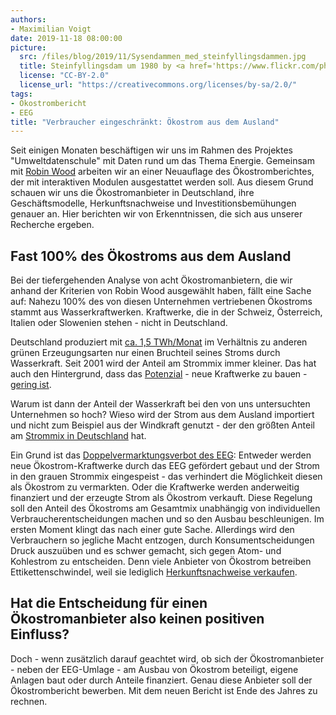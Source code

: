 ```yaml
---
authors: 
- Maximilian Voigt
date: 2019-11-18 08:00:00
picture:
  src: /files/blog/2019/11/Sysendammen_med_steinfyllingsdammen.jpg
  title: Steinfyllingsdam um 1980 by <a href='https://www.flickr.com/photos/nve/6149602088/'>NVE</a>
  license: "CC-BY-2.0"
  license_url: "https://creativecommons.org/licenses/by-sa/2.0/"
tags:
- Ökostrombericht
- EEG
title: "Verbraucher eingeschränkt: Ökostrom aus dem Ausland"
---
```

Seit einigen Monaten beschäftigen wir uns im Rahmen des Projektes "Umweltdatenschule" mit Daten rund um das Thema Energie. Gemeinsam mit [Robin Wood](https://www.robinwood.de/) arbeiten wir an einer Neuauflage des Ökostromberichtes, der mit interaktiven Modulen ausgestattet werden soll. Aus diesem Grund schauen wir uns die Ökostromanbieter in Deutschland, ihre Geschäftsmodelle, Herkunftsnachweise und Investitionsbemühungen genauer an. Hier berichten wir von Erkenntnissen, die sich aus unserer Recherche ergeben.

## Fast 100% des Ökostroms aus dem Ausland
Bei der tiefergehenden Analyse von acht Ökostromanbietern, die wir anhand der Kriterien von Robin Wood ausgewählt haben, fällt eine Sache auf: Nahezu 100% des von diesen Unternehmen vertriebenen Ökostroms stammt aus Wasserkraftwerken. Kraftwerke, die in der Schweiz, Österreich, Italien oder Slowenien stehen - nicht in Deutschland.

Deutschland produziert mit [ca. 1,5 TWh/Monat](https://www.energy-charts.de/energy_de.htm) im Verhältnis zu anderen grünen Erzeugungsarten nur einen Bruchteil seines Stroms durch Wasserkraft. Seit 2001 wird der Anteil am Strommix immer kleiner. Das hat auch den Hintergrund, dass das [Potenzial](https://izw.baw.de/publikationen/dresdner-wasserbauliche-mitteilungen/0/Anderer_Das%20Wasserkraftpotenzial%20in%20Deutschland.pdf) - neue Kraftwerke zu bauen - [gering ist](https://www.faz.net/aktuell/technik-motor/technik/ueber-das-potential-in-der-wasserkraft-14143887.html).

Warum ist dann der Anteil der Wasserkraft bei den von uns untersuchten Unternehmen so hoch? Wieso wird der Strom aus dem Ausland importiert und nicht zum Beispiel aus der Windkraft genutzt - der den größten Anteil am [Strommix in Deutschland](https://www.energy-charts.de/energy_de.htm) hat.

Ein Grund ist das [Doppelvermarktungsverbot des EEG](https://www.gesetze-im-internet.de/eeg_2014/__80.html): Entweder werden neue Ökostrom-Kraftwerke durch das EEG gefördert gebaut und der Strom in den grauen Strommix eingespeist - das verhindert die Möglichkeit diesen als Ökostrom zu vermarkten. Oder die Kraftwerke werden anderweitig finanziert und der erzeugte Strom als Ökostrom verkauft. Diese Regelung soll den Anteil des Ökostroms am Gesamtmix unabhängig von individuellen Verbraucherentscheidungen machen und so den Ausbau beschleunigen. Im ersten Moment klingt das nach einer gute Sache. Allerdings wird den Verbrauchern so jegliche Macht entzogen, durch Konsumentscheidungen Druck auszuüben und es schwer gemacht, sich gegen Atom- und Kohlestrom zu entscheiden. Denn viele Anbieter von Ökostrom betreiben Ettikettenschwindel, weil sie lediglich [Herkunftsnachweise verkaufen](https://www.umweltbundesamt.de/sites/default/files/medien/376/publikationen/texte_04_2014_marktanalyse_oekostrom_0.pdf).

## Hat die Entscheidung für einen Ökostromanbieter also keinen positiven Einfluss?
Doch - wenn zusätzlich darauf geachtet wird, ob sich der Ökostromanbieter - neben der EEG-Umlage - am Ausbau von Ökostrom beteiligt, eigene Anlagen baut oder durch Anteile finanziert. Genau diese Anbieter soll der Ökostrombericht bewerben. Mit dem neuen Bericht ist Ende des Jahres zu rechnen.
